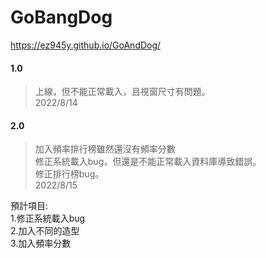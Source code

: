 # GoBangDog  
https://ez945y.github.io/GoAndDog/  
  
#### 1.0 
>上線，但不能正常載入，且視窗尺寸有問題。  
2022/8/14  
  
#### 2.0 
>加入頻率排行榜雖然還沒有頻率分數  
>修正系統載入bug，但還是不能正常載入資料庫導致錯誤。  
>修正排行榜bug。  
2022/8/15  

預計項目:  
1.修正系統載入bug  
2.加入不同的造型  
3.加入頻率分數  
